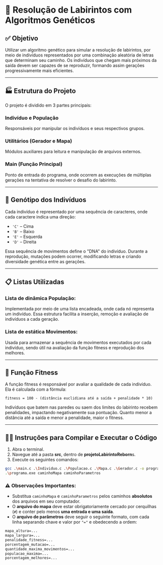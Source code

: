 # 🧬 Resolução de Labirintos com Algoritmos Genéticos

## ✅ Objetivo

Utilizar um algoritmo genético para simular a resolução de labirintos, por meio de indivíduos representados por uma combinação aleatória de letras que determinam seu caminho.
Os indivíduos que chegam mais próximos da saída devem ser capazes de se reproduzir, formando assim gerações progressivamente mais eficientes.

---

## 🏭 Estrutura do Projeto

O projeto é dividido em 3 partes principais:

### **Indivíduo e População**
  Responsáveis por manipular os indivíduos e seus respectivos grupos.

### **Utilitários (Gerador e Mapa)**
  Módulos auxiliares para leitura e manipulação de arquivos externos.

### **Main (Função Principal)**
  Ponto de entrada do programa, onde ocorrem as execuções de múltiplas gerações na tentativa de resolver o desafio do labirinto.

---

## 🧠 Genótipo dos Indivíduos

Cada indivíduo é representado por uma sequência de caracteres, onde cada caractere indica uma direção:

* `'C'` – Cima
* `'B'` – Baixo
* `'E'` – Esquerda
* `'D'` – Direita

Essa sequência de movimentos define o "DNA" do indivíduo. Durante a reprodução, mutações podem ocorrer, modificando letras e criando diversidade genética entre as gerações.

---

## 📋 Listas Utilizadas

### **Lista de dinâmica População**:
  Implementada por meio de uma lista encadeada, onde cada nó representa um indivíduo. Essa estrutura facilita a inserção, remoção e avaliação de indivíduos a cada geração.

### **Lista de estática Movimentos**:
  Usada para armazenar a sequência de movimentos executados por cada indivíduo, sendo útil na avaliação da função fitness e reprodução dos melhores.

---

## 📒 Função Fitness

A função fitness é responsável por avaliar a qualidade de cada indivíduo.
Ela é calculada com a fórmula:

```
fitness = 100 - (distância euclidiana até a saída + penalidade * 10)
```

Indivíduos que batem nas paredes ou saem dos limites do labirinto recebem penalidades, impactando negativamente sua pontuação.
Quanto menor a distância até a saída e menor a penalidade, maior o fitness.

---

## 🏃‍♂️ Instruções para Compilar e Executar o Código

1. Abra o terminal.
2. Navegue até a pasta **src**, dentro de **projetoLabirintoReborn**s.
3. Execute os seguintes comandos:

```bash
gcc .\main.c .\Individuo.c .\Populacao.c .\Mapa.c .\Gerador.c -o programa.exe
.\programa.exe caminhoMapa caminhoParametros
```

### ⚠️ Observações Importantes:

* Substitua `caminhoMapa` e `caminhoParametros` pelos caminhos **absolutos** dos arquivos em seu computador.
* O **arquivo do mapa** deve estar obrigatoriamente cercado por cerquilhas (`#`) e conter pelo menos **uma entrada e uma saída**.
* O **arquivo de parâmetros** deve seguir o seguinte formato, com cada linha separando chave e valor por `"="` e obedecendo a ordem:

```txt
mapa_altura=...
mapa_largura=...
penalidade_fitness=...
porcentagem_mutacao=...
quantidade_maxima_movimentos=...
populacao_maxima=...
porcentagem_melhores=...
```
